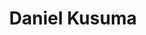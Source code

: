 ---
layout: page
title: Daniel Kusuma
email: daniel.kusuma@rwth-aachen.de
github: ksmdnl
importance: 2
category: Student Assistant
---